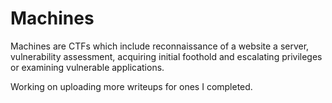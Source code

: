 # Machines

Machines are CTFs which include reconnaissance of a website a server, vulnerability assessment, acquiring initial foothold and escalating privileges or examining vulnerable applications. 

Working on uploading more writeups for ones I completed.


